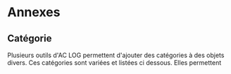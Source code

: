 # Annexes



## Catégorie

Plusieurs outils d'AC LOG permettent d'ajouter des catégories à des objets divers. Ces catégories sont variées et listées ci dessous. Elles permettent 

